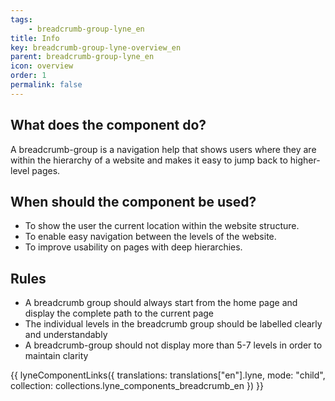 ```yaml
---
tags: 
    - breadcrumb-group-lyne_en
title: Info
key: breadcrumb-group-lyne-overview_en
parent: breadcrumb-group-lyne_en
icon: overview
order: 1
permalink: false
---
```


## What does the component do?
A breadcrumb-group is a navigation help that shows users where they are within the hierarchy of a website and makes it easy to jump back to higher-level pages.

## When should the component be used?
* To show the user the current location within the website structure.
* To enable easy navigation between the levels of the website.
* To improve usability on pages with deep hierarchies.

## Rules
* A breadcrumb group should always start from the home page and display the complete path to the current page
* The individual levels in the breadcrumb group should be labelled clearly and understandably
* A breadcrumb-group should not display more than 5-7 levels in order to maintain clarity

{{ lyneComponentLinks({
  translations: translations["en"].lyne,
  mode: "child",
  collection: collections.lyne_components_breadcrumb_en
}) }}